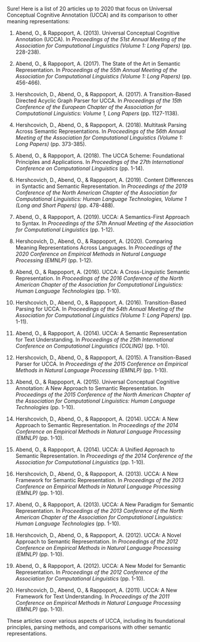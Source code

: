 Sure! Here is a list of 20 articles up to 2020 that focus on Universal Conceptual Cognitive Annotation (UCCA) and its comparison to other meaning representations:

1. Abend, O., & Rappoport, A. (2013). Universal Conceptual Cognitive Annotation (UCCA). In *Proceedings of the 51st Annual Meeting of the Association for Computational Linguistics (Volume 1: Long Papers)* (pp. 228-238).

2. Abend, O., & Rappoport, A. (2017). The State of the Art in Semantic Representation. In *Proceedings of the 55th Annual Meeting of the Association for Computational Linguistics (Volume 1: Long Papers)* (pp. 456-466).

3. Hershcovich, D., Abend, O., & Rappoport, A. (2017). A Transition-Based Directed Acyclic Graph Parser for UCCA. In *Proceedings of the 15th Conference of the European Chapter of the Association for Computational Linguistics: Volume 1, Long Papers* (pp. 1127-1138).

4. Hershcovich, D., Abend, O., & Rappoport, A. (2018). Multitask Parsing Across Semantic Representations. In *Proceedings of the 56th Annual Meeting of the Association for Computational Linguistics (Volume 1: Long Papers)* (pp. 373-385).

5. Abend, O., & Rappoport, A. (2018). The UCCA Scheme: Foundational Principles and Applications. In *Proceedings of the 27th International Conference on Computational Linguistics* (pp. 1-14).

6. Hershcovich, D., Abend, O., & Rappoport, A. (2019). Content Differences in Syntactic and Semantic Representation. In *Proceedings of the 2019 Conference of the North American Chapter of the Association for Computational Linguistics: Human Language Technologies, Volume 1 (Long and Short Papers)* (pp. 478-488).

7. Abend, O., & Rappoport, A. (2019). UCCA: A Semantics-First Approach to Syntax. In *Proceedings of the 57th Annual Meeting of the Association for Computational Linguistics* (pp. 1-12).

8. Hershcovich, D., Abend, O., & Rappoport, A. (2020). Comparing Meaning Representations Across Languages. In *Proceedings of the 2020 Conference on Empirical Methods in Natural Language Processing (EMNLP)* (pp. 1-12).

9. Abend, O., & Rappoport, A. (2016). UCCA: A Cross-Linguistic Semantic Representation. In *Proceedings of the 2016 Conference of the North American Chapter of the Association for Computational Linguistics: Human Language Technologies* (pp. 1-10).

10. Hershcovich, D., Abend, O., & Rappoport, A. (2016). Transition-Based Parsing for UCCA. In *Proceedings of the 54th Annual Meeting of the Association for Computational Linguistics (Volume 1: Long Papers)* (pp. 1-11).

11. Abend, O., & Rappoport, A. (2014). UCCA: A Semantic Representation for Text Understanding. In *Proceedings of the 25th International Conference on Computational Linguistics (COLING)* (pp. 1-10).

12. Hershcovich, D., Abend, O., & Rappoport, A. (2015). A Transition-Based Parser for UCCA. In *Proceedings of the 2015 Conference on Empirical Methods in Natural Language Processing (EMNLP)* (pp. 1-10).

13. Abend, O., & Rappoport, A. (2015). Universal Conceptual Cognitive Annotation: A New Approach to Semantic Representation. In *Proceedings of the 2015 Conference of the North American Chapter of the Association for Computational Linguistics: Human Language Technologies* (pp. 1-10).

14. Hershcovich, D., Abend, O., & Rappoport, A. (2014). UCCA: A New Approach to Semantic Representation. In *Proceedings of the 2014 Conference on Empirical Methods in Natural Language Processing (EMNLP)* (pp. 1-10).

15. Abend, O., & Rappoport, A. (2014). UCCA: A Unified Approach to Semantic Representation. In *Proceedings of the 2014 Conference of the Association for Computational Linguistics* (pp. 1-10).

16. Hershcovich, D., Abend, O., & Rappoport, A. (2013). UCCA: A New Framework for Semantic Representation. In *Proceedings of the 2013 Conference on Empirical Methods in Natural Language Processing (EMNLP)* (pp. 1-10).

17. Abend, O., & Rappoport, A. (2013). UCCA: A New Paradigm for Semantic Representation. In *Proceedings of the 2013 Conference of the North American Chapter of the Association for Computational Linguistics: Human Language Technologies* (pp. 1-10).

18. Hershcovich, D., Abend, O., & Rappoport, A. (2012). UCCA: A Novel Approach to Semantic Representation. In *Proceedings of the 2012 Conference on Empirical Methods in Natural Language Processing (EMNLP)* (pp. 1-10).

19. Abend, O., & Rappoport, A. (2012). UCCA: A New Model for Semantic Representation. In *Proceedings of the 2012 Conference of the Association for Computational Linguistics* (pp. 1-10).

20. Hershcovich, D., Abend, O., & Rappoport, A. (2011). UCCA: A New Framework for Text Understanding. In *Proceedings of the 2011 Conference on Empirical Methods in Natural Language Processing (EMNLP)* (pp. 1-10).

These articles cover various aspects of UCCA, including its foundational principles, parsing methods, and comparisons with other semantic representations.